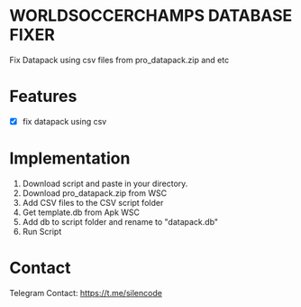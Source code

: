 # WORLDSOCCERCHAMPS DATABASE FIXER 
Fix Datapack using csv files from pro_datapack.zip and etc

# Features
- [x] fix datapack using csv

# Implementation
1. Download script and paste in your directory.
2. Download pro_datapack.zip from WSC
3. Add CSV files to the CSV script folder
4. Get template.db from Apk WSC
5. Add db to script folder and rename to "datapack.db"
6. Run Script



# Contact
Telegram Contact: https://t.me/silencode <br />

